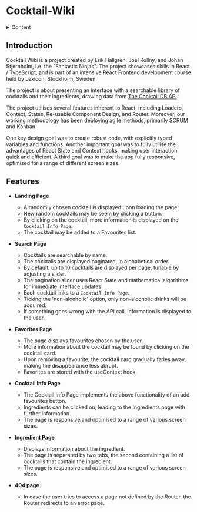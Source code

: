 # Cocktail-Wiki

<details>
  <summary>Content</summary>

-   [Introductin](#introduction)
-   [Features](#features)

</details>

## Introduction

Cocktail Wiki is a project created by Erik Hallgren, Joel Rollny, and Johan Stjernholm, i.e. the "Fantastic Ninjas". The project showcases skills in React / TypeScript, and is part of an intensive React Frontend development course held by Lexicon, Stockholm, Sweden.

The project is about presenting an interface with a searchable library of cocktails and their ingredients, drawing data from [The Cocktail DB API](https://www.thecocktaildb.com/api.php).

The project utilises several features inherent to React, including Loaders, Context, States, Re-usable Component Design, and Router. Moreover, our working methodology has been deploying agile methods, primarily SCRUM and Kanban.

One key design goal was to create robust code, with explicitly typed variables and functions. Another important goal was to fully utilise the advantages of React State and Context hooks, making user interaction quick and efficient. A third goal was to make the app fully responsive, optimised for a range of different screen sizes.

## Features

-   **Landing Page**

    -   A randomly chosen cocktail is displayed upon loading the page.
    -   New random cocktails may be seem by clicking a button.
    -   By clicking on the cocktail, more information is displayed on the `Cocktail Info Page`.
    -   The cocktail may be added to a Favourites list.

-   **Search Page**

    -   Cocktails are searchable by name.
    -   The cocktails are displayed paginated, in alphabetical order.
    -   By default, up to 10 cocktails are displayed per page, tunable by adjusting a slider.
    -   The pagination slider uses React State and mathematical algorithms for immediate interface updates.
    -   Each cocktail links to a `Cocktail Info Page`.
    -   Ticking the 'non-alcoholic' option, only non-alcoholic drinks will be acquired.
    -   If something goes wrong with the API call, information is displayed to the user.

-   **Favorites Page**

    -   The page displays favourites chosen by the user.
    -   More information about the cocktail may be found by clicking on the cocktail card.
    -   Upon removing a favourite, the cocktail card gradually fades away, making the disappearance less abrupt.
    -   Favorites are stored with the useContext hook.

-   **Cocktail Info Page**

    -   The Cocktail Info Page implements the above functionality of an add favourites button.
    -   Ingredients can be clicked on, leading to the Ingredients page with further information.
    -   The page is responsive and optimised to a range of various screen sizes.

-   **Ingredient Page**

    -   Displays information about the ingredient.
    -   The page is separated by two tabs, the second containing a list of cocktails that contain the ingredient.
    -   The page is responsive and optimised to a range of various screen sizes.

-   **404 page**

    -   In case the user tries to access a page not defined by the Router, the Router redirects to an error page.
